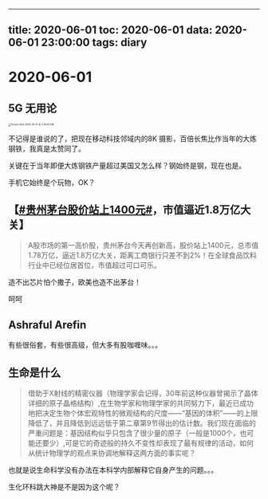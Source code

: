 
---
title: 2020-06-01
toc: 2020-06-01
data: 2020-06-01 23:00:00
tags: diary
---


# 2020-06-01

## 5G 无用论



<img src="https://tva1.sinaimg.cn/large/007S8ZIlgy1gfctvruqj4j31f60tyna8.jpg" alt="Screen Shot 2020-06-01 at 3.38.05 PM" style="zoom:33%;" />



不记得是谁说的了，把现在移动科技邻域内的8K 摄影，百倍长焦比作当年的大炼钢铁，我真是太赞同了。

关键在于当年即便大炼钢铁产量超过美国又怎么样？钢始终是钢，现在也是。

手机它始终是个玩物，OK？

## 【[#贵州茅台股价站上1400元#](https://m.weibo.cn/search?containerid=231522type%3D1%26t%3D10%26q%3D%23贵州茅台股价站上1400元%23&extparam=%23贵州茅台股价站上1400元%23&luicode=10000011&lfid=100103type%3D1%26t%3D10%26q%3D%23贵州茅台股价站上1400元%23)，市值逼近1.8万亿大关】

> A股市场的第一高价股，贵州茅台今天再创新高，股价站上1400元，总市值1.78万亿，逼近1.8万亿大关，距离工商银行只差不到2%！在全球食品饮料行业中已经位居首位，市值超过可口可乐。

造不出芯片怕个撒子，欧美也造不出茅台！

呵呵



## Ashraful Arefin

有些很俗套，有些很高级，但大多有股咖喱味。。。

## 生命是什么

> 借助于X射线的精密仪器（物理学家会记得，30年前这种仪器曾揭示了晶体详细的原子晶格结构）,在生物学家和物理学家的共同努力下，最近已成功地把决定生物个体宏观特性的微观结构的尺度——“基因的体积”——的上限降低了，并且降低到远远低于第二章第9节得出的估计数。我们现在面临的严重问题是：基因结构似乎只包含了很少量的原子（一般是1000个，也可能还要少）,可是它的奇迹般的持久不变性却表现了最有规律的活动，如何从统计物理学的观点来协调地解释这两方面的事实呢？

 

也就是说生命科学没有办法在本科学内部解释它自身产生的问题。。。

生化环科跳大神是不是因为这个呢？

